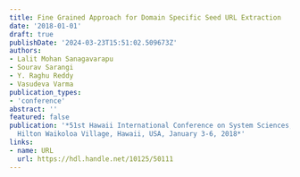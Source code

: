 ```yaml
---
title: Fine Grained Approach for Domain Specific Seed URL Extraction
date: '2018-01-01'
draft: true
publishDate: '2024-03-23T15:51:02.509673Z'
authors:
- Lalit Mohan Sanagavarapu
- Sourav Sarangi
- Y. Raghu Reddy
- Vasudeva Varma
publication_types:
- 'conference'
abstract: ''
featured: false
publication: '*51st Hawaii International Conference on System Sciences, HICSS 2018,
  Hilton Waikoloa Village, Hawaii, USA, January 3-6, 2018*'
links:
- name: URL
  url: https://hdl.handle.net/10125/50111
---
```


